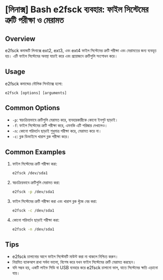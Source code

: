 # [লিনাক্স] Bash e2fsck ব্যবহার: ফাইল সিস্টেমের ত্রুটি পরীক্ষা ও মেরামত

## Overview
e2fsck কমান্ডটি লিনাক্সে ext2, ext3, এবং ext4 ফাইল সিস্টেমের ত্রুটি পরীক্ষা এবং মেরামতের জন্য ব্যবহৃত হয়। এটি ফাইল সিস্টেমের অবস্থা যাচাই করে এবং প্রয়োজনে ত্রুটিগুলি সংশোধন করে।

## Usage
e2fsck কমান্ডের মৌলিক সিনট্যাক্স হলো:

```
e2fsck [options] [arguments]
```

## Common Options
- `-p`: স্বয়ংক্রিয়ভাবে ত্রুটিগুলি মেরামত করে, ব্যবহারকারীকে কোনো ইনপুট ছাড়াই।
- `-f`: ফাইল সিস্টেমের ত্রুটি পরীক্ষা করে, এমনকি এটি পরিষ্কার দেখালেও।
- `-n`: কোনো পরিবর্তন ছাড়াই শুধুমাত্র পরীক্ষা করে, মেরামত করে না।
- `-c`: ব্লক ডিভাইসে খারাপ ব্লক পরীক্ষা করে।

## Common Examples
1. ফাইল সিস্টেমের ত্রুটি পরীক্ষা করা:
   ```bash
   e2fsck /dev/sda1
   ```

2. স্বয়ংক্রিয়ভাবে ত্রুটিগুলি মেরামত করা:
   ```bash
   e2fsck -p /dev/sda1
   ```

3. ফাইল সিস্টেমের ত্রুটি পরীক্ষা করা এবং খারাপ ব্লক খুঁজে বের করা:
   ```bash
   e2fsck -c /dev/sda1
   ```

4. কোনো পরিবর্তন ছাড়াই পরীক্ষা করা:
   ```bash
   e2fsck -n /dev/sda1
   ```

## Tips
- e2fsck চালানোর আগে ফাইল সিস্টেমটি মাউন্ট করা না থাকলে নিশ্চিত করুন।
- নিয়মিত ব্যাকআপ রাখা সর্বদা ভালো, বিশেষ করে যখন ফাইল সিস্টেমের ত্রুটি মেরামত করছেন।
- যদি সম্ভব হয়, একটি লাইভ সিডি বা USB ব্যবহার করে e2fsck চালানো ভাল, যাতে সিস্টেমের ক্ষতি এড়ানো যায়।
